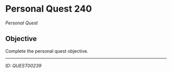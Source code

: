 # Personal Quest 240

*Personal Quest*

## Objective
Complete the personal quest objective.

---
*ID: QUEST00239*